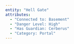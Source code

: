 ```yaml
---
entity: "Hell Gate"
attributes:
  - "Connected to: Basement"
  - "Danger Level: High"
  - "Has Guardian: Cerberus"
  - "Category: Portal"
---
```


